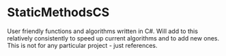 StaticMethodsCS
===============

User friendly functions and algorithms written in C#. Will add to this relatively consistently to speed up current algorithms and to add new ones. 
This is not for any particular project - just references. 
